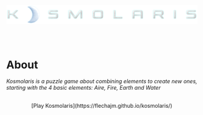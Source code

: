 <br />
<br />
<p align="center">
  <img src="https://github.com/flechajm/kosmolaris/blob/main/img/logo/logo_m.png">
</p>
<br />
<br />

# About

_Kosmolaris is a puzzle game about combining elements to create new ones, starting with the 4 basic elements: Aire, Fire, Earth and Water_
<br />
<br />
<p align="center">[Play Kosmolaris](https://flechajm.github.io/kosmolaris/)</p>
